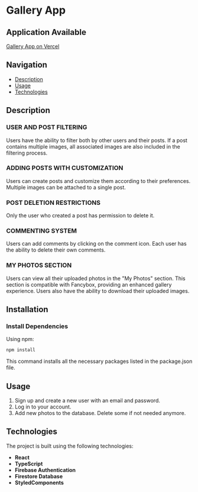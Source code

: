 # Gallery App

## Application Available

[Gallery App on Vercel](https://gallery-app-six-phi.vercel.app)

## Navigation

- [Description](#description)
- [Usage](#usage)
- [Technologies](#technologies)

## Description

### USER AND POST FILTERING
Users have the ability to filter both by other users and their posts. If a post contains multiple images, all associated images are also included in the filtering process.

### ADDING POSTS WITH CUSTOMIZATION
Users can create posts and customize them according to their preferences. Multiple images can be attached to a single post.

### POST DELETION RESTRICTIONS
Only the user who created a post has permission to delete it.

### COMMENTING SYSTEM
Users can add comments by clicking on the comment icon. Each user has the ability to delete their own comments.

### MY PHOTOS SECTION
Users can view all their uploaded photos in the "My Photos" section. This section is compatible with Fancybox, providing an enhanced gallery experience. Users also have the ability to download their uploaded images.

## Installation

### Install Dependencies

Using npm:
```sh
npm install
```
This command installs all the necessary packages listed in the package.json file.

## Usage

1. Sign up and create a new user with an email and password.
2. Log in to your account.
3. Add new photos to the database. Delete some if not needed anymore.

## Technologies

The project is built using the following technologies:
- **React**
- **TypeScript**
- **Firebase Authentication**
- **Firestore Database**
- **StyledComponents**
